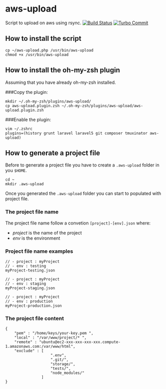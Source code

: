 
# aws-upload
Script to upload on aws using rsync.
[![Build Status](https://travis-ci.org/borracciaBlu/aws-upload.svg?branch=master)](https://travis-ci.org/borracciaBlu/aws-upload)
[![Turbo Commit](https://img.shields.io/badge/Turbo_Commit-on-3DD1F2.svg)](https://github.com/labs-js/turbo-git/blob/master/README.md)

## How to install the script

    cp ~/aws-upload.php /usr/bin/aws-upload
    chmod +x /usr/bin/aws-upload

## How to install the oh-my-zsh plugin

Assuming that you have already oh-my-zsh installed.

###Copy the plugin:

    mkdir ~/.oh-my-zsh/plugins/aws-upload/
    cp aws-upload.plugin.zsh ~/.oh-my-zsh/plugins/aws-upload/aws-upload.plugin.zsh
    
###Enable the plugin:

    vim ~/.zshrc 
    plugins=(history grunt laravel laravel5 git composer tmuxinator aws-upload)

## How to generate a project file

Before to generate a project file you have to create a `.aws-upload` folder in you `$HOME`.

    cd ~
    mkdir .aws-upload

Once you generated the `.aws-upload` folder you can start to populated with project file.

### The project file name

The project file name follow a convetion `[project]-[env].json` where:
 - *project* is the name of the project 
 - *env* is the environment

### Project file name examples

    // - project : myProject
    // - env : testing
    myProject-testing.json

    // - project : myProject
    // - env : staging
    myProject-staging.json 

    // - project : myProject
    // - env : production
    myProject-production.json 

### The project file content

    {
		"pem" : "/home/keys/your-key.pem ",
		"local" : "/var/www/project/* ",
		"remote" : "ubuntu@ec2-xxx-xxx-xxx-xxx.compute-1.amazonaws.com:/var/www/html",
		"exclude" : [
						".env",
						".git/",
						"storage/",
						"tests/",
						"node_modules/"
					]
    }
